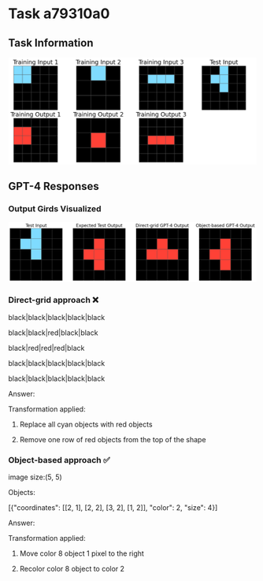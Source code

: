
# Task a79310a0

## Task Information

![](images/tasks/a79310a0.png)

## GPT-4 Responses

### Output Girds Visualized
![](images/solutions/a79310a0.png)

### Direct-grid approach ❌
black|black|black|black|black

black|black|red|black|black

black|red|red|red|black

black|black|black|black|black

black|black|black|black|black

Answer:

Transformation applied:

1. Replace all cyan objects with red objects

2. Remove one row of red objects from the top of the shape

### Object-based approach ✅
image size:(5, 5)

Objects:

[{"coordinates": [[2, 1], [2, 2], [3, 2], [1, 2]], "color": 2, "size": 4}]



Answer:

Transformation applied:

1. Move color 8 object 1 pixel to the right

2. Recolor color 8 object to color 2
